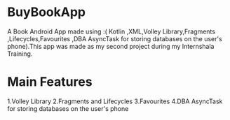 # BuyBookApp
A Book Android App made using :( Kotlin ,XML,Volley Library,Fragments ,Lifecycles,Favourites ,DBA AsyncTask for storing databases on the user's phone).This app was made as my second project during my Internshala Training.

# Main Features

1.Volley Library
2.Fragments and Lifecycles
3.Favourites
4.DBA AsyncTask for storing databases on the user's phone
